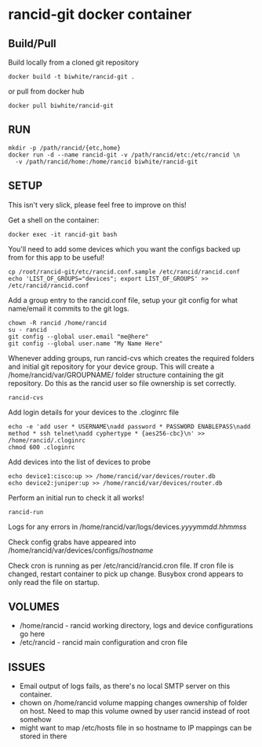 # rancid-git docker container #

## Build/Pull ##

Build locally from a cloned git repository
```
docker build -t biwhite/rancid-git .
```
or pull from docker hub
```
docker pull biwhite/rancid-git
```

## RUN ##

```
mkdir -p /path/rancid/{etc,home}
docker run -d --name rancid-git -v /path/rancid/etc:/etc/rancid \n
  -v /path/rancid/home:/home/rancid biwhite/rancid-git
```

## SETUP ##

This isn't very slick, please feel free to improve on this!

Get a shell on the container:
```
docker exec -it rancid-git bash
```

You'll need to add some devices which you want the configs backed up from for this app to be useful!

```
cp /root/rancid-git/etc/rancid.conf.sample /etc/rancid/rancid.conf
echo 'LIST_OF_GROUPS="devices"; export LIST_OF_GROUPS' >> /etc/rancid/rancid.conf
```

Add a group entry to the rancid.conf file, setup your git config for what name/email it commits to the git logs.
```
chown -R rancid /home/rancid
su - rancid
git config --global user.email "me@here"
git config --global user.name "My Name Here"
```

Whenever adding groups, run rancid-cvs which creates the required folders and
initial git repository for your device group.  This will create a
/home/rancid/var/GROUPNAME/ folder structure containing the git repository.  Do
this as the rancid user so file ownership is set correctly.

```
rancid-cvs
```
Add login details for your devices to the .cloginrc file
```
echo -e 'add user * USERNAME\nadd password * PASSWORD ENABLEPASS\nadd method * ssh telnet\nadd cyphertype * {aes256-cbc}\n' >> /home/rancid/.cloginrc
chmod 600 .cloginrc 
```

Add devices into the list of devices to probe
```
echo device1:cisco:up >> /home/rancid/var/devices/router.db
echo device2:juniper:up >> /home/rancid/var/devices/router.db
```

Perform an initial run to check it all works!  

```
rancid-run
```

Logs for any errors in /home/rancid/var/logs/devices._yyyymmdd.hhmmss_

Check config grabs have appeared into /home/rancid/var/devices/configs/_hostname_

Check cron is running as per /etc/rancid/rancid.cron file.  If cron file is
changed, restart container to pick up change.  Busybox crond appears to only
read the file on startup.

## VOLUMES ##
  * /home/rancid - rancid working directory, logs and device configurations go here
  * /etc/rancid - rancid main configuration and cron file

## ISSUES ##

  * Email output of logs fails, as there's no local SMTP server on this container.
  * chown on /home/rancid volume mapping changes ownership of folder on host.  Need to map this volume owned by user rancid instead of root somehow
  * might want to map /etc/hosts file in so hostname to IP mappings can be stored in there
